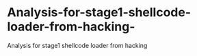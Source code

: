 # Analysis-for-stage1-shellcode-loader-from-hacking-
Analysis for stage1 shellcode loader from hacking 
